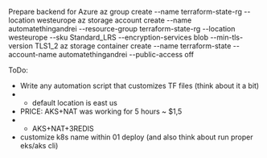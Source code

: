 Prepare backend for Azure
az group create --name terraform-state-rg --location westeurope
az storage account create --name automatethingandrei --resource-group terraform-state-rg --location westeurope --sku Standard_LRS --encryption-services blob --min-tls-version TLS1_2
az storage container create   --name terraform-state   --account-name automatethingandrei   --public-access off
<!-- Enable Ingress in AKS (possibly optional) -->
<!-- az aks enable-addons --resource-group myResourceGroup --name myAKSCluster --addons http_application_routing -->
ToDo:
- Write any automation script that customizes TF files (think about it a bit)
- - default location is east us
- PRICE: AKS+NAT was working for 5 hours ~ $1,5
- - AKS+NAT+3REDIS
- customize k8s name within 01 deploy (and also think about run proper eks/aks cli)